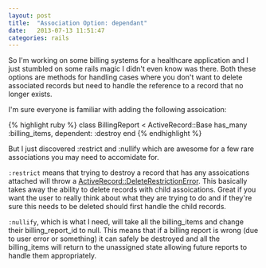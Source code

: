 ```yaml
---
layout: post
title:  "Association Option: dependant"
date:   2013-07-13 11:51:47
categories: rails
---
```


So I'm working on some billing systems for a healthcare application and I just
stumbled on some rails magic I didn't even know was there. Both these options
are methods for handling cases where you don't want to delete associated records
but need to handle the reference to a record that no longer exists.

I'm sure everyone is familiar with adding the following assoication:

{% highlight ruby %}
class BillingReport < ActiveRecord::Base
  has_many :billing_items, dependent: :destroy
end
{% endhighlight %}

But I just discovered :restrict and :nullify which are awesome for a few rare
associations you may need to accomidate for.

`:restrict` means that trying to destroy a record that has any assoications
attached will throw a
[ActiveRecord::DeleteRestrictionError][DeleteRestrictionError]. This basically
takes away the ability to delete records with child assoications. Great if you
want the user to really think about what they are trying to do and if they're
sure this needs to be deleted should first handle the child records.

`:nullify`, which is what I need, will take all the billing_items and change
their billing_report_id to null. This means that if a billing report is wrong
(due to user error or something) it can safely be destroyed and all the
billing_items will return to the unassigned state allowing future reports to
handle them appropriately.

[DeleteRestrictionError]: http://apidock.com/rails/ActiveRecord/DeleteRestrictionError
